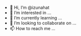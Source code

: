 - 👋 Hi, I’m @izunahat
- 👀 I’m interested in ...
- 🌱 I’m currently learning ...
- 💞️ I’m looking to collaborate on ...
- 📫 How to reach me ...

<!---
izunahat/izunahat is a ✨ special ✨ repository because its `README.md` (this file) appears on your GitHub profile.
You can click the Preview link to take a look at your changes.
--->
